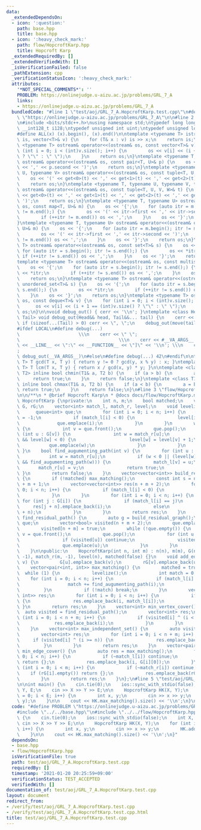 ```yaml
---
data:
  _extendedDependsOn:
  - icon: ':question:'
    path: base.hpp
    title: base.hpp
  - icon: ':heavy_check_mark:'
    path: flow/HopcroftKarp.hpp
    title: Hopcroft Karp
  _extendedRequiredBy: []
  _extendedVerifiedWith: []
  _isVerificationFailed: false
  _pathExtension: cpp
  _verificationStatusIcon: ':heavy_check_mark:'
  attributes:
    '*NOT_SPECIAL_COMMENTS*': ''
    PROBLEM: https://onlinejudge.u-aizu.ac.jp/problems/GRL_7_A
    links:
    - https://onlinejudge.u-aizu.ac.jp/problems/GRL_7_A
  bundledCode: "#line 1 \"test/aoj/GRL_7_A.HopcroftKarp.test.cpp\"\n#define PROBLEM\
    \ \"https://onlinejudge.u-aizu.ac.jp/problems/GRL_7_A\"\n\n#line 2 \"base.hpp\"\
    \n#include <bits/stdc++.h>\nusing namespace std;\ntypedef long long ll;\ntypedef\
    \ __int128_t i128;\ntypedef unsigned int uint;\ntypedef unsigned long long ull;\n\
    #define ALL(x) (x).begin(), (x).end()\n\ntemplate <typename T> istream& operator>>(istream&\
    \ is, vector<T>& v) {\n    for (T& x : v) is >> x;\n    return is;\n}\ntemplate\
    \ <typename T> ostream& operator<<(ostream& os, const vector<T>& v) {\n    for\
    \ (int i = 0; i < (int)v.size(); i++) {\n        os << v[i] << (i + 1 == (int)v.size()\
    \ ? \"\" : \" \");\n    }\n    return os;\n}\ntemplate <typename T, typename U>\
    \ ostream& operator<<(ostream& os, const pair<T, U>& p) {\n    os << '(' << p.first\
    \ << ',' << p.second << ')';\n    return os;\n}\ntemplate <typename T, typename\
    \ U, typename V> ostream& operator<<(ostream& os, const tuple<T, U, V>& t) {\n\
    \    os << '(' << get<0>(t) << ',' << get<1>(t) << ',' << get<2>(t) << ')';\n\
    \    return os;\n}\ntemplate <typename T, typename U, typename V, typename W>\
    \ ostream& operator<<(ostream& os, const tuple<T, U, V, W>& t) {\n    os << '('\
    \ << get<0>(t) << ',' << get<1>(t) << ',' << get<2>(t) << ',' << get<3>(t) <<\
    \ ')';\n    return os;\n}\ntemplate <typename T, typename U> ostream& operator<<(ostream&\
    \ os, const map<T, U>& m) {\n    os << '{';\n    for (auto itr = m.begin(); itr\
    \ != m.end();) {\n        os << '(' << itr->first << ',' << itr->second << ')';\n\
    \        if (++itr != m.end()) os << ',';\n    }\n    os << '}';\n    return os;\n\
    }\ntemplate <typename T, typename U> ostream& operator<<(ostream& os, const unordered_map<T,\
    \ U>& m) {\n    os << '{';\n    for (auto itr = m.begin(); itr != m.end();) {\n\
    \        os << '(' << itr->first << ',' << itr->second << ')';\n        if (++itr\
    \ != m.end()) os << ',';\n    }\n    os << '}';\n    return os;\n}\ntemplate <typename\
    \ T> ostream& operator<<(ostream& os, const set<T>& s) {\n    os << '{';\n   \
    \ for (auto itr = s.begin(); itr != s.end();) {\n        os << *itr;\n       \
    \ if (++itr != s.end()) os << ',';\n    }\n    os << '}';\n    return os;\n}\n\
    template <typename T> ostream& operator<<(ostream& os, const multiset<T>& s) {\n\
    \    os << '{';\n    for (auto itr = s.begin(); itr != s.end();) {\n        os\
    \ << *itr;\n        if (++itr != s.end()) os << ',';\n    }\n    os << '}';\n\
    \    return os;\n}\ntemplate <typename T> ostream& operator<<(ostream& os, const\
    \ unordered_set<T>& s) {\n    os << '{';\n    for (auto itr = s.begin(); itr !=\
    \ s.end();) {\n        os << *itr;\n        if (++itr != s.end()) os << ',';\n\
    \    }\n    os << '}';\n    return os;\n}\ntemplate <typename T> ostream& operator<<(ostream&\
    \ os, const deque<T>& v) {\n    for (int i = 0; i < (int)v.size(); i++) {\n  \
    \      os << v[i] << (i + 1 == (int)v.size() ? \"\" : \" \");\n    }\n    return\
    \ os;\n}\n\nvoid debug_out() { cerr << '\\n'; }\ntemplate <class Head, class...\
    \ Tail> void debug_out(Head&& head, Tail&&... tail) {\n    cerr << head;\n   \
    \ if (sizeof...(Tail) > 0) cerr << \", \";\n    debug_out(move(tail)...);\n}\n\
    #ifdef LOCAL\n#define debug(...)                                             \
    \                      \\\n    cerr << \" \";                                \
    \                                     \\\n    cerr << #__VA_ARGS__ << \" :[\"\
    \ << __LINE__ << \":\" << __FUNCTION__ << \"]\" << '\\n'; \\\n    cerr << \" \"\
    ;                                                                     \\\n   \
    \ debug_out(__VA_ARGS__)\n#else\n#define debug(...) 42\n#endif\n\ntemplate <typename\
    \ T> T gcd(T x, T y) { return y != 0 ? gcd(y, x % y) : x; }\ntemplate <typename\
    \ T> T lcm(T x, T y) { return x / gcd(x, y) * y; }\n\ntemplate <class T1, class\
    \ T2> inline bool chmin(T1& a, T2 b) {\n    if (a > b) {\n        a = b;\n   \
    \     return true;\n    }\n    return false;\n}\ntemplate <class T1, class T2>\
    \ inline bool chmax(T1& a, T2 b) {\n    if (a < b) {\n        a = b;\n       \
    \ return true;\n    }\n    return false;\n}\n#line 3 \"flow/HopcroftKarp.hpp\"\
    \n\n/**\n * @brief Hopcroft Karp\n * @docs docs/flow/HopcroftKarp.md\n */\nstruct\
    \ HopcroftKarp {\nprivate:\n    int n, m;\n    bool matched;\n    vector<vector<int>>\
    \ G, rG;\n    vector<int> match_l, match_r, level;\n    void levelize() {\n  \
    \      queue<int> que;\n        for (int i = 0; i < n; i++) {\n            level[i]\
    \ = -1;\n            if (match_l[i] < 0) {\n                level[i] = 0;\n  \
    \              que.emplace(i);\n            }\n        }\n        while (!que.empty())\
    \ {\n            int v = que.front();\n            que.pop();\n            for\
    \ (int u : G[v]) {\n                int w = match_r[u];\n                if (~w\
    \ && level[w] < 0) {\n                    level[w] = level[v] + 1;\n         \
    \           que.emplace(w);\n                }\n            }\n        }\n   \
    \ }\n    bool find_augumenting_path(int v) {\n        for (int u : G[v]) {\n \
    \           int w = match_r[u];\n            if (w < 0 || (level[w] > level[v]\
    \ && find_augumenting_path(w))) {\n                match_l[v] = u;\n         \
    \       match_r[u] = v;\n                return true;\n            }\n       \
    \ }\n        return false;\n    }\n    vector<vector<int>> build_residual_graph()\
    \ {\n        if (!matched) max_matching();\n        const int s = n + m, t = n\
    \ + m + 1;\n        vector<vector<int>> res(n + m + 2);\n        for (int i =\
    \ 0; i < n; i++) {\n            if (match_l[i] < 0) {\n                res[s].emplace_back(i);\n\
    \            }\n        }\n        for (int i = 0; i < n; i++) {\n           \
    \ for (int j : G[i]) {\n                if (match_l[i] == j)\n               \
    \     res[j + n].emplace_back(i);\n                else\n                    res[i].emplace_back(j\
    \ + n);\n            }\n        }\n        return res;\n    }\n    vector<bool>\
    \ find_residual_path() {\n        auto g = build_residual_graph();\n        queue<int>\
    \ que;\n        vector<bool> visited(n + m + 2);\n        que.emplace(n + m);\n\
    \        visited[n + m] = true;\n        while (!que.empty()) {\n            int\
    \ v = que.front();\n            que.pop();\n            for (int u : g[v]) {\n\
    \                if (visited[u]) continue;\n                visited[u] = true;\n\
    \                que.emplace(u);\n            }\n        }\n        return visited;\n\
    \    }\n\npublic:\n    HopcroftKarp(int n, int m) : n(n), m(m), G(n), rG(m), match_l(n,\
    \ -1), match_r(m, -1), level(n), matched(false) {}\n    void add_edge(int u, int\
    \ v) {\n        G[u].emplace_back(v);\n        rG[v].emplace_back(u);\n    }\n\
    \    vector<pair<int, int>> max_matching() {\n        matched = true;\n      \
    \  while (1) {\n            levelize();\n            int match = 0;\n        \
    \    for (int i = 0; i < n; i++) {\n                if (match_l[i] < 0) {\n  \
    \                  match += find_augumenting_path(i);\n                }\n   \
    \         }\n            if (!match) break;\n        }\n        vector<pair<int,\
    \ int>> res;\n        for (int i = 0; i < n; i++) {\n            if (~match_l[i])\
    \ {\n                res.emplace_back(i, match_l[i]);\n            }\n       \
    \ }\n        return res;\n    }\n    vector<int> min_vertex_cover() {\n      \
    \  auto visited = find_residual_path();\n        vector<int> res;\n        for\
    \ (int i = 0; i < n + m; i++) {\n            if (visited[i] ^ (i < n)) {\n   \
    \             res.emplace_back(i);\n            }\n        }\n        return res;\n\
    \    }\n    vector<int> max_independent_set() {\n        auto visited = find_residual_path();\n\
    \        vector<int> res;\n        for (int i = 0; i < n + m; i++) {\n       \
    \     if (visited[i] ^ (i >= n)) {\n                res.emplace_back(i);\n   \
    \         }\n        }\n        return res;\n    }\n    vector<pair<int, int>>\
    \ min_edge_cover() {\n        auto res = max_matching();\n        for (int i =\
    \ 0; i < n; i++) {\n            if (~match_l[i]) continue;\n            if (G[i].empty())\
    \ return {};\n            res.emplace_back(i, G[i][0]);\n        }\n        for\
    \ (int i = 0; i < m; i++) {\n            if (~match_r[i]) continue;\n        \
    \    if (rG[i].empty()) return {};\n            res.emplace_back(rG[i][0], i);\n\
    \        }\n        return res;\n    }\n};\n#line 5 \"test/aoj/GRL_7_A.HopcroftKarp.test.cpp\"\
    \n\nint main() {\n    cin.tie(0);\n    ios::sync_with_stdio(false);\n    int X,\
    \ Y, E;\n    cin >> X >> Y >> E;\n\n    HopcroftKarp HK(X, Y);\n    for (int i\
    \ = 0; i < E; i++) {\n        int x, y;\n        cin >> x >> y;\n        HK.add_edge(x,\
    \ y);\n    }\n\n    cout << HK.max_matching().size() << '\\n';\n}\n"
  code: "#define PROBLEM \"https://onlinejudge.u-aizu.ac.jp/problems/GRL_7_A\"\n\n\
    #include \"../../base.hpp\"\n#include \"../../flow/HopcroftKarp.hpp\"\n\nint main()\
    \ {\n    cin.tie(0);\n    ios::sync_with_stdio(false);\n    int X, Y, E;\n   \
    \ cin >> X >> Y >> E;\n\n    HopcroftKarp HK(X, Y);\n    for (int i = 0; i < E;\
    \ i++) {\n        int x, y;\n        cin >> x >> y;\n        HK.add_edge(x, y);\n\
    \    }\n\n    cout << HK.max_matching().size() << '\\n';\n}"
  dependsOn:
  - base.hpp
  - flow/HopcroftKarp.hpp
  isVerificationFile: true
  path: test/aoj/GRL_7_A.HopcroftKarp.test.cpp
  requiredBy: []
  timestamp: '2021-01-20 20:25:59+09:00'
  verificationStatus: TEST_ACCEPTED
  verifiedWith: []
documentation_of: test/aoj/GRL_7_A.HopcroftKarp.test.cpp
layout: document
redirect_from:
- /verify/test/aoj/GRL_7_A.HopcroftKarp.test.cpp
- /verify/test/aoj/GRL_7_A.HopcroftKarp.test.cpp.html
title: test/aoj/GRL_7_A.HopcroftKarp.test.cpp
---
```

